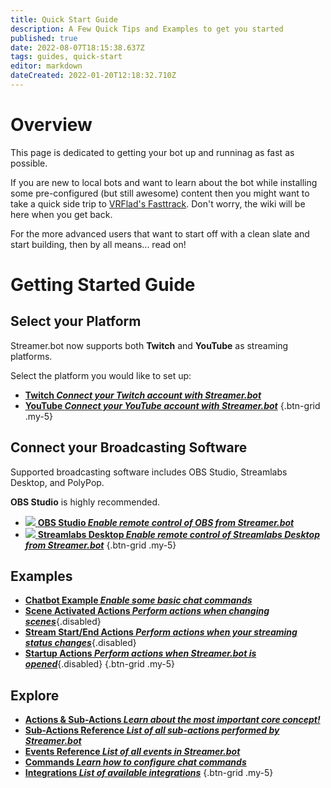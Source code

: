 ```yaml
---
title: Quick Start Guide
description: A Few Quick Tips and Examples to get you started
published: true
date: 2022-08-07T18:15:38.637Z
tags: guides, quick-start
editor: markdown
dateCreated: 2022-01-20T12:18:32.710Z
---
```


# Overview
This page is dedicated to getting your bot up and runninag as fast as possible. 

If you are new to local bots and want to learn about the bot while installing some pre-configured (but still awesome) content then you might want to take a quick side trip to [VRFlad's Fasttrack](https://vrflad.com/fasttrack). Don't worry, the wiki will be here when you get back.

For the more advanced users that want to start off with a clean slate and start building, then by all means... read on!

# Getting Started Guide

## Select your Platform

Streamer.bot now supports both **Twitch** and **YouTube** as streaming platforms.

Select the platform you would like to set up:

- [<i class="mdi mdi-twitch text--twitch"></i> **Twitch *Connect your Twitch account with Streamer.bot***](/en/Quick-Start/Twitch)
- [<i class="mdi mdi-youtube text--youtube"></i> **YouTube *Connect your YouTube account with Streamer.bot***](/en/Quick-Start/YouTube)
{.btn-grid .my-5}


## Connect your Broadcasting Software

Supported broadcasting software includes OBS Studio, Streamlabs Desktop, and PolyPop.

**OBS Studio** is highly recommended.


- [<img src="https://streamer.bot/img/integrations/obs.svg" /> **OBS Studio *Enable remote control of OBS from Streamer.bot***](/en/Quick-Start/OBS)
- [<img src="https://streamer.bot/img/integrations/streamlabs.png" /> **Streamlabs Desktop *Enable remote control of Streamlabs Desktop from Streamer.bot***](/en/Quick-Start/Streamlabs-Desktop)
{.btn-grid .my-5}

## Examples

 - [<i class="mdi mdi-chat"></i> **Chatbot Example *Enable some basic chat commands***](/en/Quick-Start/Commands)
- [<i class="mdi mdi-camera"></i> **Scene Activated Actions *Perform actions when changing scenes***](/en/Quick-Start/Example/SwitchScenes){.disabled}
- [<i class="mdi mdi-signal"></i> **Stream Start/End Actions *Perform actions when your streaming status changes***](/en/Quick-Start/Example/StreamStatus){.disabled}
- [<i class="mdi mdi-launch"></i> **Startup Actions *Perform actions when Streamer.bot is opened***](/en/Quick-Start/Example/steamerbot-launch){.disabled}
{.btn-grid .my-5}

## Explore
- [<i class="mdi mdi-lightning-bolt primary--text"></i> **Actions &amp; Sub-Actions *Learn about the most important core concept!***](/en/Actions)
- [<i class="mdi mdi-lightning-bolt-outline primary--text"></i> **Sub-Actions Reference *List of all sub-actions performed by Streamer.bot***](/en/Sub-Actions)
- [<i class="mdi mdi-creation primary--text"></i> **Events Reference *List of all events in Streamer.bot***](/en/Events)
- [<i class="mdi mdi-comment primary--text"></i> **Commands *Learn how to configure chat commands***](/en/Commands)
- [<i class="mdi mdi-view-grid-plus primary--text"></i> **Integrations *List of available integrations***](/en/Integrations)
{.btn-grid .my-5}
